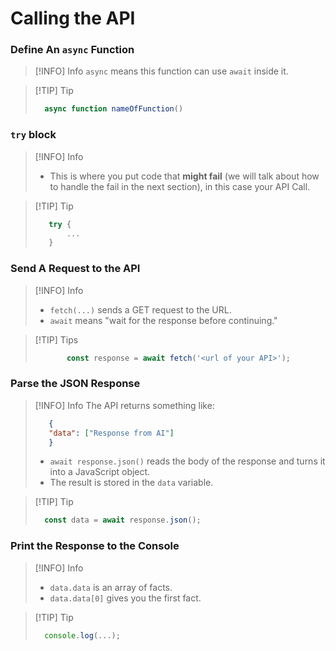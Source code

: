 # Calling the API

### Define An `async` Function
> [!INFO] Info
> `async` means this function can use `await` inside it.

> [!TIP]  Tip
> ``` Javascript
>   async function nameOfFunction()
> ```

### `try` block
> [!INFO] Info
> - This is where you put code that **might fail** (we will talk about how to handle the fail in the next section), in this case your API Call.

> [!TIP]  Tip 
> ```javascript
>    try {
>        ...
>    }
> ```

### Send A Request to the API
> [!INFO] Info 
> - `fetch(...)` sends a GET request to the URL.
> - `await` means "wait for the response before continuing."
>    

> [!TIP]  Tips
> ```javascript
>        const response = await fetch('<url of your API>');
>    ```

### Parse the JSON Response
> [!INFO] Info
> The API returns something like:
> ```JSON
>    {
>    "data": ["Response from AI"]
>    }
> ```
> - `await response.json()` reads the body of the response and turns it into a JavaScript object.
> - The result is stored in the `data` variable.

> [!TIP] Tip
> ```Javascript
>   const data = await response.json();
> ```

### Print the Response to the Console
> [!INFO] Info
> - `data.data` is an array of facts.
> - `data.data[0]` gives you the first fact.

> [!TIP]  Tip
> ```javascript
>   console.log(...);
> ```